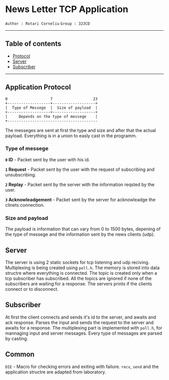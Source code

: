 # News Letter TCP Application

`Author : Rotari Corneliu` `Group : 323CD`

***

## Table of contents

- [Protocol](#application-protocol)
- [Server](#server)
- [Subscriber](#subscriber)

***

## Application Protocol

```protocol
0                   7                  23
+-------------------+-------------------+
|  Type of Messege  |  Size of payload  |
+-------------------+-------------------+
|     Depends on the type of messege    |
+----------------------------------------
```

The messeges are sent at first the type and size and after that the actual payload.
Everything is in a union to easly cast in the programm.

### Type of messege

**`0` ID** - Packet sent by the user with his id.

**`1` Request** - Packet sent by the user with the request of subscribing and unsubscribing.

**`2` Replay** - Packet sent by the server with the information reqsted by the user.

**`3` Acknowleadgement** - Packet sent by the server for acknowleadge the clinets connection.

### Size and payload

The payload is information that can vary from 0 to 1500 bytes, depening of the type of messege and the information sent by the news clients (udp).

## Server

The server is using 2 static sockets for tcp listening and udp reciving.
Multiplexing is being created using `poll.h`.
The memory is stored into data structre where everything is connected.
The topic is created only when a tcp subscriber has subscribed.
All the topics are ignored if none of the subscribers are waiting for a response.
The servers prints if the clients connect or to disconnect.

## Subscriber

At first the client connects and sends it's id to the server, and awaits and ack response.
Parses the input and sends the request to the server and awaits for a response.
The multiplexing part is implemented with `poll.h`, for mannaging input and server messages.
Every type of messages are parsed by casting.

## Common

`DIE` - Macro for checking errors and exiting with failure.
`recv`, `send` and the application structre are adapted from laboratory.
